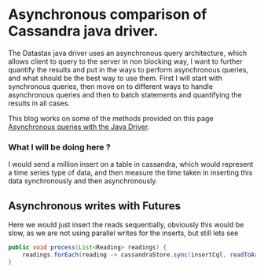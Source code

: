 # Asynchronous comparison of Cassandra java driver.
The Datastax java driver uses an asynchronous query architecture, which allows client to query to the server in non blocking way, I want to further quantify the results and put in the ways to perform asynchronous queries, and what should be the best way to use them.
First I will start with synchronous queries, then move on to different ways to handle asynchronous queries and then to batch statements and quantifying the results in all cases.

This blog works on some of the methods provided on this page [Asynchronous queries with the Java Driver](http://www.datastax.com/dev/blog/java-driver-async-queries).

### What I will be doing here ?
I would send a million insert on a table in cassandra, which would represent a time series type of data, and then measure the time taken in inserting this data synchronously and then asynchronously.

## Asynchronous writes with Futures
Here we would just insert the reads sequentially, obviously this would be slow, as we are not using parallel writes for the inserts, but still lets see 
```java
public void process(List<Reading> readings) {
    readings.forEach(reading -> cassandraStore.sync(insertCql, readToArgs(reading)));
}
```

